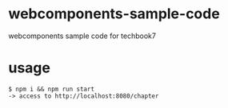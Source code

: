 # webcomponents-sample-code
webcomponents sample code for techbook7

# usage

```
$ npm i && npm run start
-> access to http://localhost:8080/chapter
```